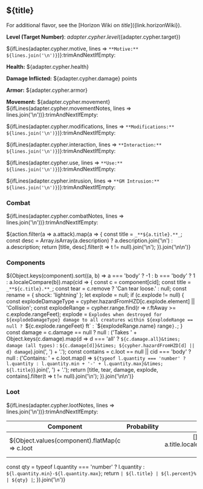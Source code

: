 ## ${title}

For additional flavor, see the [Horizon Wiki on ${title}](${link.horizonWiki}).

**Level (Target Number)**: ${adapter.cypher.level} (${adapter.cypher.target})

${ifLines(adapter.cypher.motive, lines => `**Motive:** ${lines.join('\n')}`)}:trimAndNextIfEmpty:

**Health:** ${adapter.cypher.health}

**Damage Inflicted:** ${adapter.cypher.damage} points

**Armor:** ${adapter.cypher.armor}

**Movement:** ${adapter.cypher.movement}
${ifLines(adapter.cypher.movementNotes, lines => lines.join('\n'))}:trimAndNextIfEmpty:

${ifLines(adapter.cypher.modifications, lines => `**Modifications:** ${lines.join('\n')}`)}:trimAndNextIfEmpty:

${ifLines(adapter.cypher.interaction, lines => `**Interaction:** ${lines.join('\n')}`)}:trimAndNextIfEmpty:

${ifLines(adapter.cypher.use, lines => `**Use:** ${lines.join('\n')}`)}:trimAndNextIfEmpty:

${ifLines(adapter.cypher.intrusion, lines => `**GM Intrusion:** ${lines.join('\n')}`)}:trimAndNextIfEmpty:


### Combat

${ifLines(adapter.cypher.combatNotes, lines => lines.join('\n'))}:trimAndNextIfEmpty:

${action.filter(a => a.attack).map(a => {
  const title = `_**${a.title}.**_`;
  const desc = Array.isArray(a.description) ? a.description.join('\n') : a.description;
  return [title, desc].filter(t => t != null).join('\n');
}).join('\n\n')}

### Components

${Object.keys(component).sort((a, b) => a === 'body' ? -1 : b === 'body' ? 1 : a.localeCompare(b)).map(cid => {
  const c = component[cid];
  const title = `_**${c.title}.**_`;
  const tear = c.remove ? 'Can tear loose.' : null; 
  const rename = {
    shock: 'lightning'
  };
  let explode = null;
  if (c.explode != null) {
    const explodeDamageType = cypher.hazardFromHZD[c.explode.element] || 'Collision';
    const explodeRange = cypher.range.find(r => r.ftAway >= c.explode.rangeFeet);
    explode = `Explodes when destroyed for ${explodeDamageType} damage to all creatures within ${explodeRange == null ? `${c.explode.rangeFeet} ft` : `${explodeRange.name} range`}.`;
  }
  const damage = c.damage == null ? null : ('Takes ' + Object.keys(c.damage).map(d => d === 'all' ? `${c.damage.all}&times; damage (all types)` : `${c.damage[d]}&times; ${cypher.hazardFromHZD[d] || d} damage`).join(', ') + '.');
  const contains = c.loot == null || cid === 'body' ? null : ('Contains: ' + c.loot.map(l => `${typeof l.quantity === 'number' ? l.quantity : l.quantity.min + '-' + l.quantity.max}&times; ${l.title}`).join(', ') + '.');
  return [title, tear, damage, explode, contains].filter(t => t != null).join('\n');
}).join('\n\n')}

### Loot

${ifLines(adapter.cypher.lootNotes, lines => lines.join('\n'))}:trimAndNextIfEmpty:

| Component | Probability | Quantity |
| --- | :---: | :---: |
${Object.values(component).flatMap(c => c.loot || []).sort((a, b) => a.title.localeCompare(b.title)).map(l => {
  const qty = typeof l.quantity === 'number' ? l.quantity : `${l.quantity.min}-${l.quantity.max}`;
  return `| ${l.title} | ${l.percent}% | ${qty} |`;
}).join('\n')}
